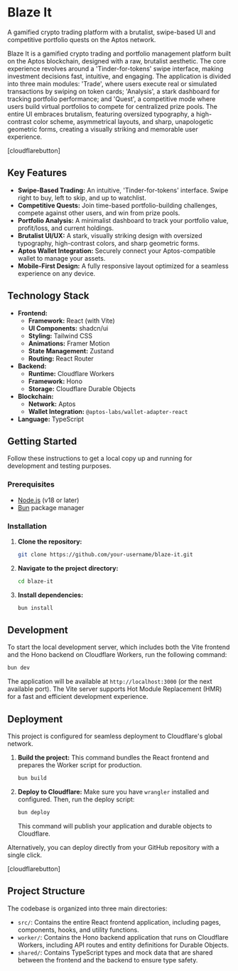 # Blaze It

A gamified crypto trading platform with a brutalist, swipe-based UI and competitive portfolio quests on the Aptos network.

Blaze It is a gamified crypto trading and portfolio management platform built on the Aptos blockchain, designed with a raw, brutalist aesthetic. The core experience revolves around a 'Tinder-for-tokens' swipe interface, making investment decisions fast, intuitive, and engaging. The application is divided into three main modules: 'Trade', where users execute real or simulated transactions by swiping on token cards; 'Analysis', a stark dashboard for tracking portfolio performance; and 'Quest', a competitive mode where users build virtual portfolios to compete for centralized prize pools. The entire UI embraces brutalism, featuring oversized typography, a high-contrast color scheme, asymmetrical layouts, and sharp, unapologetic geometric forms, creating a visually striking and memorable user experience.

[cloudflarebutton]

## Key Features

-   **Swipe-Based Trading:** An intuitive, 'Tinder-for-tokens' interface. Swipe right to buy, left to skip, and up to watchlist.
-   **Competitive Quests:** Join time-based portfolio-building challenges, compete against other users, and win from prize pools.
-   **Portfolio Analysis:** A minimalist dashboard to track your portfolio value, profit/loss, and current holdings.
-   **Brutalist UI/UX:** A stark, visually striking design with oversized typography, high-contrast colors, and sharp geometric forms.
-   **Aptos Wallet Integration:** Securely connect your Aptos-compatible wallet to manage your assets.
-   **Mobile-First Design:** A fully responsive layout optimized for a seamless experience on any device.

## Technology Stack

-   **Frontend:**
    -   **Framework:** React (with Vite)
    -   **UI Components:** shadcn/ui
    -   **Styling:** Tailwind CSS
    -   **Animations:** Framer Motion
    -   **State Management:** Zustand
    -   **Routing:** React Router
-   **Backend:**
    -   **Runtime:** Cloudflare Workers
    -   **Framework:** Hono
    -   **Storage:** Cloudflare Durable Objects
-   **Blockchain:**
    -   **Network:** Aptos
    -   **Wallet Integration:** `@aptos-labs/wallet-adapter-react`
-   **Language:** TypeScript

## Getting Started

Follow these instructions to get a local copy up and running for development and testing purposes.

### Prerequisites

-   [Node.js](https://nodejs.org/) (v18 or later)
-   [Bun](https://bun.sh/) package manager

### Installation

1.  **Clone the repository:**
    ```sh
    git clone https://github.com/your-username/blaze-it.git
    ```
2.  **Navigate to the project directory:**
    ```sh
    cd blaze-it
    ```
3.  **Install dependencies:**
    ```sh
    bun install
    ```

## Development

To start the local development server, which includes both the Vite frontend and the Hono backend on Cloudflare Workers, run the following command:

```sh
bun dev
```

The application will be available at `http://localhost:3000` (or the next available port). The Vite server supports Hot Module Replacement (HMR) for a fast and efficient development experience.

## Deployment

This project is configured for seamless deployment to Cloudflare's global network.

1.  **Build the project:**
    This command bundles the React frontend and prepares the Worker script for production.
    ```sh
    bun build
    ```
2.  **Deploy to Cloudflare:**
    Make sure you have `wrangler` installed and configured. Then, run the deploy script:
    ```sh
    bun deploy
    ```
    This command will publish your application and durable objects to Cloudflare.

Alternatively, you can deploy directly from your GitHub repository with a single click.

[cloudflarebutton]

## Project Structure

The codebase is organized into three main directories:

-   `src/`: Contains the entire React frontend application, including pages, components, hooks, and utility functions.
-   `worker/`: Contains the Hono backend application that runs on Cloudflare Workers, including API routes and entity definitions for Durable Objects.
-   `shared/`: Contains TypeScript types and mock data that are shared between the frontend and the backend to ensure type safety.